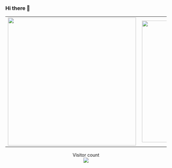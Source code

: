 ### Hi there 👋
<!--
- 🔭 I’m currently working on Java, Kotlin, Python
- 🌱 I’m currently learning Go
- 👯 I’m looking for collaboration and opportunities on any android development project

-->
<center>
  <table>
  <tr>
      <td><img width="400px" align="left" src="https://github-readme-stats.vercel.app/api?  
        username=Alex-mumo&count_private=true&show_icons=true&theme=dark&layout=compact"/></td>
      <td><img width="380px" align="left" src="https://github-readme-stats.vercel.app/api/top-langs/?username=Alex-mumo&hide=html&layout=compact&theme=dark" /></td>
  </tr>   
</table>
</center>

<p align="center"> 
  Visitor count<br>
  <img src="https://profile-counter.glitch.me/Alex-mumo/count.svg" />
</p>







